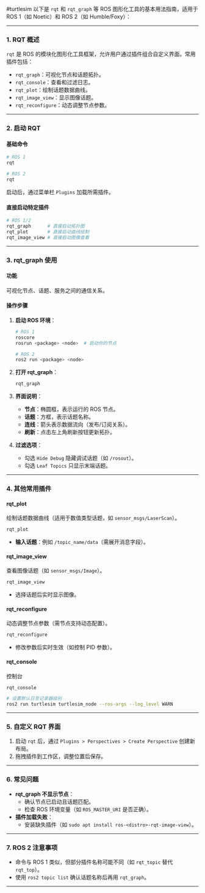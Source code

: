 #turtlesim 
以下是 `rqt` 和 `rqt_graph` 等 ROS 图形化工具的基本用法指南，适用于 ROS 1（如 Noetic）和 ROS 2（如 Humble/Foxy）：

---

### **1. RQT 概述**
`rqt` 是 ROS 的模块化图形化工具框架，允许用户通过插件组合自定义界面。常用插件包括：
- `rqt_graph`：可视化节点和话题拓扑。
- `rqt_console`：查看和过滤日志。
- `rqt_plot`：绘制话题数据曲线。
- `rqt_image_view`：显示图像话题。
- `rqt_reconfigure`：动态调整节点参数。

---

### **2. 启动 RQT**
#### **基础命令**
```bash
# ROS 1
rqt

# ROS 2
rqt
```
启动后，通过菜单栏 `Plugins` 加载所需插件。

#### **直接启动特定插件**
```bash
# ROS 1/2
rqt_graph      # 直接启动拓扑图
rqt_plot       # 直接启动曲线绘制
rqt_image_view # 直接启动图像查看
```

---

### **3. rqt_graph 使用**
#### **功能**
可视化节点、话题、服务之间的通信关系。

#### **操作步骤**
1. **启动 ROS 环境**：
   ```bash
   # ROS 1
   roscore
   rosrun <package> <node>  # 启动你的节点

   # ROS 2
   ros2 run <package> <node>
   ```

2. **打开 rqt_graph**：
   ```bash
   rqt_graph
   ```

3. **界面说明**：
   - **节点**：椭圆框，表示运行的 ROS 节点。
   - **话题**：方框，表示话题名称。
   - **连线**：箭头表示数据流向（发布/订阅关系）。
   - **刷新**：点击左上角刷新按钮更新拓扑。

4. **过滤选项**：
   - 勾选 `Hide Debug` 隐藏调试话题（如 `/rosout`）。
   - 勾选 `Leaf Topics` 只显示末端话题。

---

### **4. 其他常用插件**
#### **rqt_plot**
绘制话题数据曲线（适用于数值类型话题，如 `sensor_msgs/LaserScan`）。
```bash
rqt_plot
```
- **输入话题**：例如 `/topic_name/data`（需展开消息字段）。

#### **rqt_image_view**
查看图像话题（如 `sensor_msgs/Image`）。
```bash
rqt_image_view
```
- 选择话题后实时显示图像。

#### **rqt_reconfigure**
动态调整节点参数（需节点支持动态配置）。
```bash
rqt_reconfigure
```
- 修改参数后实时生效（如控制 PID 参数）。

#### rqt_console
控制台
```bash
rqt_console

# 设置默认日至记录器级别
ros2 run turtlesim turtlesim_node --ros-args --log_level WARN
```
---

### **5. 自定义 RQT 界面**
1. 启动 `rqt` 后，通过 `Plugins > Perspectives > Create Perspective` 创建新布局。
2. 拖拽插件到工作区，调整位置后保存。

---

### **6. 常见问题**
- **rqt_graph 不显示节点**：
  - 确认节点已启动且话题匹配。
  - 检查 ROS 环境变量（如 `ROS_MASTER_URI` 是否正确）。
- **插件加载失败**：
  - 安装缺失插件（如 `sudo apt install ros-<distro>-rqt-image-view`）。

---

### **7. ROS 2 注意事项**
- 命令与 ROS 1 类似，但部分插件名称可能不同（如 `rqt_topic` 替代 `rqt_top`）。
- 使用 `ros2 topic list` 确认话题名称后再用 `rqt_graph`。

---
